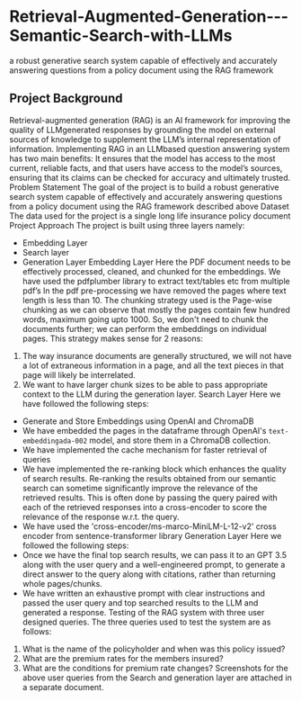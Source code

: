 # Retrieval-Augmented-Generation---Semantic-Search-with-LLMs
 a robust generative search system capable of effectively and accurately answering questions from a policy document using the RAG framework 

 ## Project Background
Retrieval-augmented generation (RAG) is an AI framework for improving the quality of LLMgenerated responses by grounding the model on external sources of knowledge to
supplement the LLM’s internal representation of information. Implementing RAG in an LLMbased question answering system has two main benefits: It ensures that the model has
access to the most current, reliable facts, and that users have access to the model’s sources,
ensuring that its claims can be checked for accuracy and ultimately trusted.
Problem Statement
The goal of the project is to build a robust generative search system capable of effectively
and accurately answering questions from a policy document using the RAG framework
described above
Dataset
The data used for the project is a single long life insurance policy document
Project Approach
The project is built using three layers namely:
- Embedding Layer
- Search layer
- Generation Layer
Embedding Layer
Here the PDF document needs to be effectively processed, cleaned, and chunked for the
embeddings.
We have used the pdfplumber library to extract text/tables etc from multiple pdf’s
In the pdf pre-processing we have removed the pages where text length is less than 10.
The chunking strategy used is the Page-wise chunking as we can observe that mostly the
pages contain few hundred words, maximum going upto 1000. So, we don't need to chunk
the documents further; we can perform the embeddings on individual pages. This strategy
makes sense for 2 reasons:
1. The way insurance documents are generally structured, we will not have a lot of
extraneous information in a page, and all the text pieces in that page will likely be
interrelated.
2. We want to have larger chunk sizes to be able to pass appropriate context to the LLM
during the generation layer.
Search Layer
Here we have followed the following steps:
- Generate and Store Embeddings using OpenAI and ChromaDB
- We have embedded the pages in the dataframe through OpenAI's `text-embeddingada-002` model, and store them in a ChromaDB collection.
- We have implemented the cache mechanism for faster retrieval of queries
- We have implemented the re-ranking block which enhances the quality of search
results. Re-ranking the results obtained from our semantic search can sometime
significantly improve the relevance of the retrieved results. This is often done by
passing the query paired with each of the retrieved responses into a cross-encoder
to score the relevance of the response w.r.t. the query.
- We have used the 'cross-encoder/ms-marco-MiniLM-L-12-v2' cross encoder from
sentence-transformer library
Generation Layer
Here we followed the following steps:
- Once we have the final top search results, we can pass it to an GPT 3.5 along with
the user query and a well-engineered prompt, to generate a direct answer to the
query along with citations, rather than returning whole pages/chunks.
- We have written an exhaustive prompt with clear instructions and passed the user
query and top searched results to the LLM and generated a response.
Testing of the RAG system with three user designed queries.
The three queries used to test the system are as follows:
1. What is the name of the policyholder and when was this policy issued?
2. What are the premium rates for the members insured?
3. What are the conditions for premium rate changes?
Screenshots for the above user queries from the Search and generation layer are attached in
a separate document.
